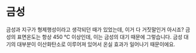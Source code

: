 # 금성

금성과 지구가 형제행성이라고 생각되던 때가 있었는데, 이거 다 거짓말인거 아시죠?
금성의 표면온도는 항상 450 ℃ 이상인데, 이는 금성의 대기 때문에 그렇습니다. 금성
대기의 대부분이 이산화탄소로 이루어져 있어서 온실 효과가 일어나기 때문이에요.
